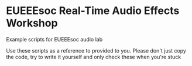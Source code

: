 # EUEEEsoc Real-Time Audio Effects Workshop
Example scripts for EUEEEsoc audio lab

Use these scripts as a reference to provided to you. Please don't just copy the code, try to write it yourself and only check these when you're stuck
